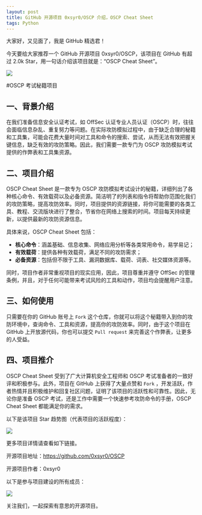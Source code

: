 ```yaml
---
layout: post
title: GitHub 开源项目 0xsyr0/OSCP 介绍，OSCP Cheat Sheet
tags: Python
---
```


大家好，又见面了，我是 GitHub 精选君！

今天要给大家推荐一个 GitHub 开源项目 0xsyr0/OSCP，该项目在 GitHub 有超过 2.0k Star，用一句话介绍该项目就是：“OSCP Cheat Sheet”。


![](https://github.com/0xsyr0/OSCP/blob/main/images/kali-linux.svg)



#OSCP 考试秘籍项目

## 一、背景介绍
在我们准备信息安全认证考试，如 OffSec 认证专业人员认证（OSCP）时，往往会面临信息杂乱、重复努力等问题。在实际攻防模拟过程中，由于缺乏合理的秘籍和工具集，可能会花费大量时间对工具和命令的搜索、尝试，从而无法有效把握关键信息，缺乏有效的攻防策略。因此，我们需要一款专门为 OSCP 攻防模拟考试提供的作弊表和工具集资源。

## 二、项目介绍
OSCP Cheat Sheet 是一款专为 OSCP 攻防模拟考试设计的秘籍，详细列出了各种核心命令、有效载荷以及必备资源。简洁明了的列表和指令将帮助你范围化我们的攻防策略，提高攻防效率。同时，项目提供的资源链接，将你可能需要的各类工具、教程、交流版块进行了整合，节省你在网络上搜索的时间。项目每天持续更新，以提供最新的攻防资源信息。

具体来说，OSCP Cheat Sheet 包括：
- **核心命令**：涵盖基础、信息收集、网络应用分析等各类常用命令，易学易记；
- **有效载荷**：提供各种有效载荷，满足不同的攻防需求；
- **必备资源**：包括但不限于工具、漏洞数据库、载荷、词表、社交媒体资源等。

同时，项目作者非常重视项目的现实应用，因此，项目尊重并遵守 OffSec 的管理条例，并且，对于任何可能带来考试风险的工具和动作，项目均会提醒用户注意。

## 三、如何使用
只需要在你的 GitHub 账号上 `Fork` 这个仓库，你就可以将这个秘籍带入到你的攻防环境中，查询命令、工具和资源，提高你的攻防效率。同时，由于这个项目在 GitHub 上开放源代码，你也可以提交 `Pull request` 来完善这个作弊表，让更多的人受益。

## 四、项目推介
OSCP Cheat Sheet 受到了广大计算机安全工程师和 OSCP 考试准备者的一致好评和积极参与。此外，项目在 GitHub 上获得了大量点赞和 `Fork` ，开发活跃，作者热情并且积极维护和回复社区问题，证明了该项目的活跃性和可靠性。因此，无论你是准备 OSCP 考试，还是工作中需要一个快速参考攻防命令的手册，OSCP Cheat Sheet 都能满足你的需求。


以下是该项目 Star 趋势图（代表项目的活跃程度）：

![](https://api.star-history.com/svg?repos=0xsyr0/OSCP&type=Timeline)

更多项目详情请查看如下链接。

开源项目地址：https://github.com/0xsyr0/OSCP 

开源项目作者：0xsyr0

以下是参与项目建设的所有成员：

![](https://contrib.rocks/image?repo=0xsyr0/OSCP)

关注我们，一起探索有意思的开源项目。

